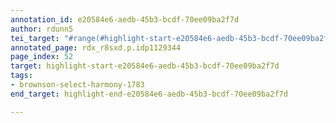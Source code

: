```yaml
---
annotation_id: e20584e6-aedb-45b3-bcdf-70ee09ba2f7d
author: rdunn5
tei_target: "#range(#highlight-start-e20584e6-aedb-45b3-bcdf-70ee09ba2f7d, #highlight-end-e20584e6-aedb-45b3-bcdf-70ee09ba2f7d)"
annotated_page: rdx_r8sxd.p.idp1129344
page_index: 52
target: highlight-start-e20584e6-aedb-45b3-bcdf-70ee09ba2f7d
tags:
- brownson-select-harmony-1783
end_target: highlight-end-e20584e6-aedb-45b3-bcdf-70ee09ba2f7d

---
```

